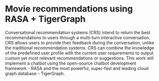 # Movie recommendations using RASA + TigerGraph

Conversational recommendation systems (CRS) intend to return the best recommendations to users through a multi-turn interactive conversation. CRS allows users to provide their feedback during the conversation, unlike the traditional recommendation systems. CRS can combine the knowledge of the predefined user profile with the current user requirements to output custom yet most relevant recommendations or suggestions. This work will implement a chatbot using the open-source chatbot development framework - RASA and the most powerful, super-fast and leading cloud graph database - TigerGraph. 


